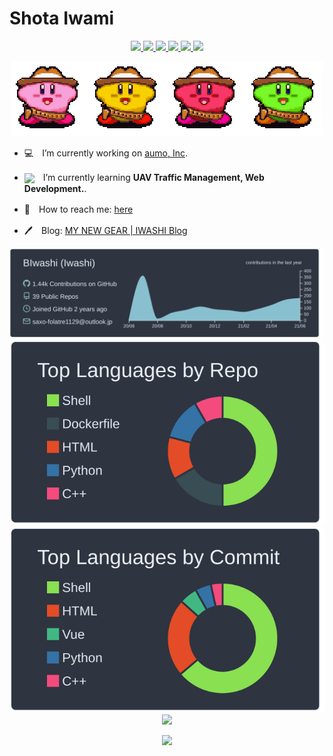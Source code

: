 <!-- ## ⚡[Portfolio](https://biwashi.github.io/Portfolio/) -->


# Shota Iwami

<div align="center">
<a href="https://www.linkedin.com/in/shota-iwami-biwashi/">
<img src="https://cdn.worldvectorlogo.com/logos/linkedin-icon-2.svg" height="25"></img> 
</a>

<a href="https://twitter.com/B_Sardine">
<img src="https://cdn.worldvectorlogo.com/logos/twitter-6.svg" height="25"></img> 
</a>

<a href="https://www.facebook.com/jazzy.yuzax">
<img src="https://cdn.worldvectorlogo.com/logos/facebook-3.svg" height="25"></img> 
</a>

<a href="https://www.youtube.com/channel/UCAU_H_MlThRRhmw91V9g30A">
<img src="https://cdn.worldvectorlogo.com/logos/youtube-3.svg" height="25"></img> 
</a>

<a href="https://youtrust.jp/users/shota_iwami">
<img src="https://storage.googleapis.com/studio-design-assets/projects/bXqzgynyaD/s-404x334_aa72d8b4-83bf-4694-8c5d-b03699448661.svg" height="25"></img> 
</a>

<a href="https://qiita.com/BIwashi">
  <img width="25px" src="https://cdn.qiita.com/assets/favicons/public/production-c620d3e403342b1022967ba5e3db1aaa.ico" />
</a>
</div>




<div align="center">

![](https://github.com/BIwashi/BIwashi/blob/master/kirby.gif?raw=true)

</div>

- :computer:　I’m currently working on [aumo, Inc](https://aumo.co.jp/).
-  <img src="https://cdn.worldvectorlogo.com/logos/webdev-1.svg" height="12" align="center"></img>　I’m currently learning **UAV Traffic Management, Web Development.**.

- 💬　How to reach me: [here](https://github.com/BIwashi/BIwashi/issues)
- :pen:　Blog: [MY NEW GEAR | IWASHI Blog](https://biwashi.github.io/blog/)



<div align="center">
<img src = "https://raw.githubusercontent.com/BIwashi/BIwashi/master/profile-summary-card-output/nord_dark/0-profile-details.svg">
<img src = "https://raw.githubusercontent.com/BIwashi/BIwashi/master/profile-summary-card-output/nord_dark/1-repos-per-language.svg">
<img src = "https://raw.githubusercontent.com/BIwashi/BIwashi/master/profile-summary-card-output/nord_dark/2-most-commit-language.svg">
</div>


<div align="center">
  <img width=800 src="https://github-profile-trophy.vercel.app/?username=BIwashi&theme=onedark&row=1&column=7&no-frame=true"/>
<div align="center">
  
  
  
![](https://komarev.com/ghpvc/?username=BIwashi&color=green)



<!--
**BIwashi/BIwashi** is a ✨ _special_ ✨ repository because its `README.md` (this file) appears on your GitHub profile.

Here are some ideas to get you started:

- 🔭 I’m currently working on ...
- 🌱 I’m currently learning ...
- 👯 I’m looking to collaborate on ...
- 🤔 I’m looking for help with ...
- 💬 Ask me about ...
- 📫 How to reach me: ...
- 😄 Pronouns: ...
- ⚡ Fun fact: ...
-->
